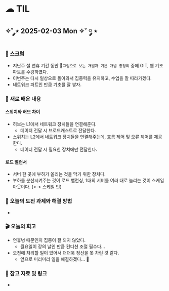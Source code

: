 # ☁︎ TIL

## ✧˚ ༘⋆ 2025-02-03 Mon ✧˚ ༘ ⋆

### 💬 스크럼
- 지난주 설 연휴 기간 동안 🎨`그림으로 보는 개발자 기본 개념 총정리` 중에 GIT, 웹 기초 파트를 수강하였다.
- 이번주는 다시 일상으로 돌아와서 집중력을 유지하고, 수업을 잘 따라가겠다.
- 네트워크 파트인 만큼 기초를 잘 쌓자.

### 🖤 새로 배운 내용
#### 스위치와 허브 차이
- 허브는 L1에서 네트워크 장치들을 연결해준다.
    - 데이터 전달 시 브로드캐스트로 전달한다.
- 스위치는 L2에서 네트워크 장치들을 연결해주는데, 흐름 제어 및 오류 제어를 제공한다.
    - 데이터 전달 시 필요한 장치에만 전달한다.

#### 로드 밸런서
- 서버 한 곳에 부하가 쏠리는 것을 막기 위한 장치다.
- 부하를 분산시켜주는 것이 로드 밸런싱, 1대의 서버를 여러 대로 늘리는 것이 스케일 아웃이다. (<-> 스케일 인)

### 🏁 오늘의 도전 과제와 해결 방법
- 

### 🎬 오늘의 회고
- 연휴병 때문인지 집중이 잘 되지 않았다.
    - 월요일이 강의 날인 만큼 컨디션 조절 필수다...
- 오전에 처리할 일이 있어서 더더욱 정신을 못 차린 것 같다.
    - 앞으로 미리미리 일을 해결하겠다... 🤦

### 👀 참고 자료 및 링크
- 